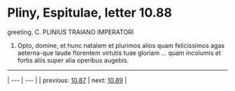 # Pliny, Espitulae, letter 10.88

greeting. C. PLINIUS TRAIANO IMPERATORI



1. Opto, domine, et hunc natalem et plurimos alios quam felicissimos agas aeterna-que laude florentem virtutis tuae gloriam ... quam incolumis et fortis aliis super alia operibus augebis.



---

| --- | --- |
| previous: [10.87](../10.87/) | next: [10.89](../10.89/) |